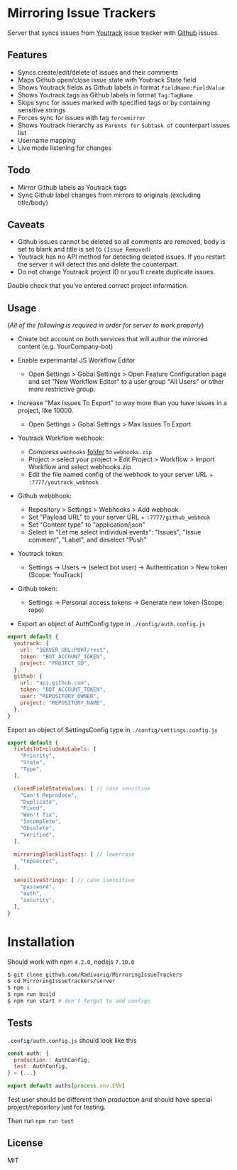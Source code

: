 # Mirroring Issue Trackers

Server that syncs issues from [Youtrack](https://www.jetbrains.com/youtrack/) issue tracker with [Github](https://github.com/) issues.

## Features

- Syncs create/edit/delete of issues and their comments
- Maps Github open/close issue state with Youtrack State field
- Shows Youtrack fields as Github labels in format `FieldName:FieldValue`
- Shows Youtrack tags as Github labels in format `Tag:TagName`
- Skips sync for issues marked with specified tags or by containing sensitive strings
- Forces sync for issues with tag `forcemirror`
- Shows Youtrack hierarchy as `Parents for` `Subtask of` counterpart issues list
- Username mapping
- Live mode listening for changes

## Todo
- Mirror Github labels as Youtrack tags
- Sync Github label changes from mirrors to originals (excluding title/body)

## Caveats

- Github issues cannot be deleted so all comments are removed, body is set to blank and title is set to `(Issue Removed)`
- Youtrack has no API method for detecting deleted issues. If you restart the server it will detect this and delete the counterpart.
- Do not change Youtrack project ID or you'll create duplicate issues.

Double check that you've entered correct project information.

## Usage

(*All of the following is required in order for server to work properly*)

- Create bot account on both services that will author the mirrored content (e.g. YourCompany-bot)

- Enable experimantal JS Workflow Editor
  - Open Settings > Gobal Settings > Open Feature Configuration page and set "New Workflow Editor" to a user group "All Users" or other more restrictive group.

- Increase "Max Issues To Export" to way more than you have issues in a project, like 10000.
  - Open Settings > Gobal Settings > Max Issues To Export

- Youtrack Workflow webhook:
  - Compress `webhooks` [folder](https://github.com/Radivarig/MirroringIssueTrackers/tree/master/server/workflows/webhooks) to `webhooks.zip`
  - Project > select your project > Edit Project > Workflow > Import Workflow and select webhooks.zip
  - Edit the file named config of the webhook to your server URL + `:7777/youtrack_webhook`

- Github webbhook:
  - Repository > Settings > Webhooks > Add webhook
  - Set "Payload URL" to your server URL + `:7777/github_webhook`
  - Set "Content type" to "application/json"
  - Select in "Let me select individual events": "Issues", "Issue comment", "Label", and deselect "Push"

- Youtrack token:
  - Settings -> Users -> (select bot user) -> Authentication > New token (Scope: YouTrack)

- Github token:
  - Settings -> Personal access tokens -> Generate new token (Scope: repo)

- Export an object of AuthConfig type in `./config/auth.config.js`

```js
export default {
  youtrack: {
    url: "SERVER_URL:PORT/rest",
    token: "BOT_ACCOUNT_TOKEN",
    project: "PROJECT_ID",
  },
  github: {
    url: "api.github.com",
    token: "BOT_ACCOUNT_TOKEN",
    user: "REPOSITORY_OWNER",
    project: "REPOSITORY_NAME",
  },
}
```
Export an object of SettingsConfig type in `./config/settings.config.js`
```js
export default {
  fieldsToIncludeAsLabels: [
    "Priority",
    "State",
    "Type",
  ],

  closedFieldStateValues: [ // case sensitive
    "Can't Reproduce",
    "Duplicate",
    "Fixed",
    "Won't fix",
    "Incomplete",
    "Obsolete",
    "Verified",
  ],

  mirroringBlacklistTags: [ // lowercase
    "topsecret",
  ],

  sensitiveStrings: [ // case isensitive
    "password",
    "auth",
    "security",
  ],
}
```

# Installation

Should work with npm `4.2.0`, nodejs `7.10.0`
```bash
$ git clone github.com/Radivarig/MirroringIssueTrackers
$ cd MirroringIssueTrackers/server
$ npm i
$ npm run build
$ npm run start # don't forget to add configs
```

## Tests

`.config/auth.config.js` should look like this
```js
const auth: {
  production : AuthConfig,
  test: AuthConfig,
} = {...}

export default auths[process.env.ENV]
```
Test user should be different than production and should have special project/repository just for testing.  

Then run `npm run test`

## License

MIT
